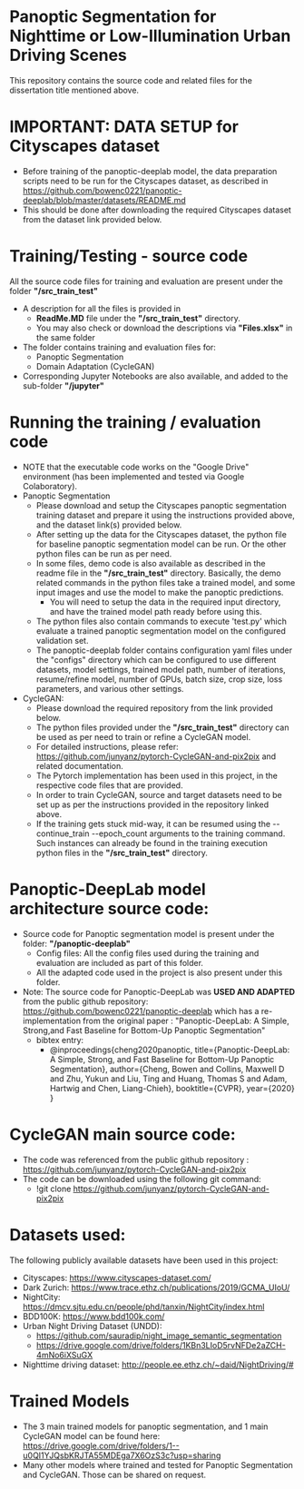 # **Panoptic Segmentation for Nighttime or Low-Illumination Urban Driving Scenes**
This repository contains the source code and related files for the dissertation title mentioned above.
# IMPORTANT: DATA SETUP for Cityscapes dataset
- Before training of the panoptic-deeplab model, the data preparation scripts need to be run for the Cityscapes dataset, as described in https://github.com/bowenc0221/panoptic-deeplab/blob/master/datasets/README.md
- This should be done after downloading the required Cityscapes dataset from the dataset link provided below.
# Training/Testing - source code
All the source code files for training and evaluation are present under the folder **"/src_train_test"**
- A description for all the files is provided in
    - **ReadMe.MD** file under the **"/src_train_test"** directory.
    - You may also check or download the descriptions via **"Files.xlsx"** in the same folder
- The folder contains training and evaluation files for:
    -  Panoptic Segmentation
    -  Domain Adaptation (CycleGAN)
- Corresponding Jupyter Notebooks are also available, and added to the sub-folder **"/jupyter"**

# Running the training / evaluation code
- NOTE that the executable code works on the "Google Drive" environment (has been implemented and tested via Google Colaboratory).
- Panoptic Segmentation
    - Please download and setup the Cityscapes panoptic segmentation training dataset and prepare it using the instructions provided above, and the dataset link(s) provided below.
    - After setting up the data for the Cityscapes dataset, the python file for baseline panoptic segmentation model can be run. Or the other python files can be run as per need.
    - In some files, demo code is also available as described in the readme file in the **"/src_train_test"** directory. Basically, the demo related commands in the python files take a trained model, and some input images and use the model to make the panoptic predictions.
        - You will need to setup the data in the required input directory, and have the trained model path ready before using this.
    - The python files also contain commands to execute 'test.py' which evaluate a trained panoptic segmentation model on the configured validation set.
    - The panoptic-deeplab folder contains configuration yaml files under the "configs" directory which can be configured to use different datasets, model settings, trained model path, number of iterations, resume/refine model, number of GPUs, batch size, crop size, loss parameters, and various other settings.
- CycleGAN:
    - Please download the required repository from the link provided below.
    - The python files provided under the **"/src_train_test"** directory can be used as per need to train or refine a CycleGAN model.
    - For detailed instructions, please refer: https://github.com/junyanz/pytorch-CycleGAN-and-pix2pix and related documentation.
    - The Pytorch implementation has been used in this project, in the respective code files that are provided.
    - In order to train CycleGAN, source and target datasets need to be set up as per the instructions provided in the repository linked above.
    - If the training gets stuck mid-way, it can be resumed using the --continue_train --epoch_count <epoch number> arguments to the training command. Such instances can already be found in the training execution python files in the **"/src_train_test"** directory.

# Panoptic-DeepLab model architecture source code:
- Source code for Panoptic segmentation model is present under the folder: **"/panoptic-deeplab"**
    - Config files: All the config files used during the training and evaluation are included as part of this folder.
    - All the adapted code used in the project is also present under this folder.    
- Note: The source code for Panoptic-DeepLab was **USED AND ADAPTED** from the public github repository: https://github.com/bowenc0221/panoptic-deeplab which has a re-implementation from the original paper : "Panoptic-DeepLab: A Simple, Strong,and Fast Baseline for Bottom-Up Panoptic Segmentation" 
    - bibtex entry:
        - @inproceedings{cheng2020panoptic,
          title={Panoptic-DeepLab: A Simple, Strong, and Fast Baseline for Bottom-Up Panoptic Segmentation},
          author={Cheng, Bowen and Collins, Maxwell D and Zhu, Yukun and Liu, Ting and Huang, Thomas S and Adam, Hartwig and Chen, Liang-Chieh},
          booktitle={CVPR},
          year={2020}
        }

# CycleGAN main source code:
- The code was referenced from the public github repository : https://github.com/junyanz/pytorch-CycleGAN-and-pix2pix
- The code can be downloaded using the following git command:
    - !git clone https://github.com/junyanz/pytorch-CycleGAN-and-pix2pix

# Datasets used:
The following publicly available datasets have been used in this project:
- Cityscapes: https://www.cityscapes-dataset.com/
- Dark Zurich: https://www.trace.ethz.ch/publications/2019/GCMA_UIoU/
- NightCity: https://dmcv.sjtu.edu.cn/people/phd/tanxin/NightCity/index.html
- BDD100K: https://www.bdd100k.com/
- Urban Night Driving Dataset (UNDD): 
    -  https://github.com/sauradip/night_image_semantic_segmentation
    -  https://drive.google.com/drive/folders/1KBn3LIoD5rvNFDe2aZCH-4mNo6iXSuGX
- Nighttime driving dataset: http://people.ee.ethz.ch/~daid/NightDriving/#

# Trained Models
- The 3 main trained models for panoptic segmentation, and 1 main CycleGAN model can be found here: https://drive.google.com/drive/folders/1--u0QI1YJQsbKRJTA55MDEga7X6OzS3c?usp=sharing
- Many other models where trained and tested for Panoptic Segmentation and CycleGAN. Those can be shared on request.
